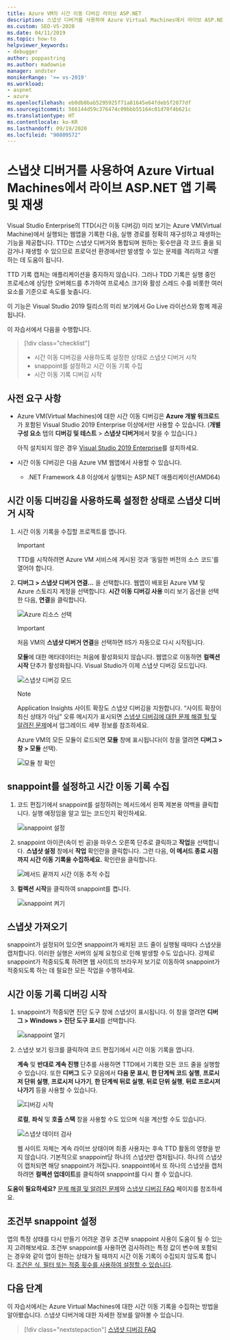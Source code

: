 ```yaml
---
title: Azure VM의 시간 이동 디버깅 라이브 ASP.NET
description: 스냅샷 디버거를 사용하여 Azure Virtual Machines에서 라이브 ASP.NET 앱을 기록 및 재생하는 방법을 알아봅니다.
ms.custom: SEO-VS-2020
ms.date: 04/11/2019
ms.topic: how-to
helpviewer_keywords:
- debugger
author: poppastring
ms.author: madownie
manager: andster
monikerRange: '>= vs-2019'
ms.workload:
- aspnet
- azure
ms.openlocfilehash: eb0db0bab5295925f71a81645e64fdeb5f2077df
ms.sourcegitcommit: 566144d59c376474c09bbb55164c01d70f4b621c
ms.translationtype: HT
ms.contentlocale: ko-KR
ms.lasthandoff: 09/19/2020
ms.locfileid: "90809572"
---
```

# <a name="record-and-replay-live-aspnet-apps-on-azure-virtual-machines-using-the-snapshot-debugger"></a>스냅샷 디버거를 사용하여 Azure Virtual Machines에서 라이브 ASP.NET 앱 기록 및 재생

Visual Studio Enterprise의 TTD(시간 이동 디버깅) 미리 보기는 Azure VM(Virtual Machine)에서 실행되는 웹앱을 기록한 다음, 실행 경로를 정확히 재구성하고 재생하는 기능을 제공합니다. TTD는 스냅샷 디버거와 통합되며 원하는 횟수만큼 각 코드 줄을 되감거나 재생할 수 있으므로 프로덕션 환경에서만 발생할 수 있는 문제를 격리하고 식별하는 데 도움이 됩니다.

TTD 기록 캡처는 애플리케이션을 중지하지 않습니다. 그러나 TDD 기록은 실행 중인 프로세스에 상당한 오버헤드를 추가하여 프로세스 크기와 활성 스레드 수를 비롯한 여러 요소를 기준으로 속도를 늦춥니다.

이 기능은 Visual Studio 2019 릴리스의 미리 보기에서 Go Live 라이선스와 함께 제공됩니다.

이 자습서에서 다음을 수행합니다.

> [!div class="checklist"]
> * 시간 이동 디버깅을 사용하도록 설정한 상태로 스냅샷 디버거 시작
> * snappoint를 설정하고 시간 이동 기록 수집
> * 시간 이동 기록 디버깅 시작

## <a name="prerequisites"></a>사전 요구 사항

* Azure VM(Virtual Machines)에 대한 시간 이동 디버깅은 **Azure 개발 워크로드**가 포함된 Visual Studio 2019 Enterprise 이상에서만 사용할 수 있습니다. (**개별 구성 요소** 탭의 **디버깅 및 테스트** > **스냅샷 디버거**에서 찾을 수 있습니다.)

    아직 설치되지 않은 경우 [Visual Studio 2019 Enterprise](https://visualstudio.microsoft.com/vs/)를 설치하세요.

* 시간 이동 디버깅은 다음 Azure VM 웹앱에서 사용할 수 있습니다.
  * .NET Framework 4.8 이상에서 실행되는 ASP.NET 애플리케이션(AMD64)

## <a name="start-the-snapshot-debugger-with-time-travel-debugging-enabled"></a>시간 이동 디버깅을 사용하도록 설정한 상태로 스냅샷 디버거 시작

1. 시간 이동 기록을 수집할 프로젝트를 엽니다.

    > [!IMPORTANT]
    > TTD를 시작하려면 Azure VM 서비스에 게시된 것과 ‘동일한 버전의 소스 코드’를 열어야 합니다.

1. **디버그 &gt; 스냅샷 디버거 연결...** 을 선택합니다. 웹앱이 배포된 Azure VM 및 Azure 스토리지 계정을 선택합니다. **시간 이동 디버깅 사용** 미리 보기 옵션을 선택한 다음, **연결**을 클릭합니다.

      ![Azure 리소스 선택](../debugger/media/time-travel-debugging-select-azure-resource-vm.png)

    > [!IMPORTANT]
    > 처음 VM의 **스냅샷 디버거 연결**을 선택하면 IIS가 자동으로 다시 시작됩니다.

    **모듈**에 대한 메타데이터는 처음에 활성화되지 않습니다. 웹앱으로 이동하면 **컬렉션 시작** 단추가 활성화됩니다. Visual Studio가 이제 스냅샷 디버깅 모드입니다.

   ![스냅샷 디버깅 모드](../debugger/media/snapshot-message.png)

    > [!NOTE]
    > Application Insights 사이트 확장도 스냅샷 디버깅을 지원합니다. “사이트 확장이 최신 상태가 아님” 오류 메시지가 표시되면 [스냅샷 디버깅에 대한 문제 해결 팁 및 알려진 문제](../debugger/debug-live-azure-apps-troubleshooting.md)에서 업그레이드 세부 정보를 참조하세요.

   Azure VM의 모든 모듈이 로드되면 **모듈** 창에 표시됩니다(이 창을 열려면 **디버그 > 창 > 모듈** 선택).

   ![모듈 창 확인](../debugger/media/snapshot-modules.png)

## <a name="set-a-snappoint-and-collect-a-time-travel-recording"></a>snappoint를 설정하고 시간 이동 기록 수집

1. 코드 편집기에서 snappoint를 설정하려는 메서드에서 왼쪽 제본용 여백을 클릭합니다. 실행 예정임을 알고 있는 코드인지 확인하세요.

   ![snappoint 설정](../debugger/media/time-travel-debugging-set-snappoint-settings.png)

1. snappoint 아이콘(속이 빈 공)을 마우스 오른쪽 단추로 클릭하고 **작업**을 선택합니다. **스냅샷 설정** 창에서 **작업** 확인란을 클릭합니다. 그런 다음, **이 메서드 종료 시점까지 시간 이동 기록을 수집하세요.** 확인란을 클릭합니다.

   ![메서드 끝까지 시간 이동 추적 수집](../debugger/media/time-travel-debugging-set-snappoint-action.png)

1. **컬렉션 시작**을 클릭하여 snappoint를 켭니다.

   ![snappoint 켜기](../debugger/media/snapshot-start-collection.png)

## <a name="take-a-snapshot"></a>스냅샷 가져오기

snappoint가 설정되어 있으면 snappoint가 배치된 코드 줄이 실행될 때마다 스냅샷을 캡처합니다. 이러한 실행은 서버의 실제 요청으로 인해 발생할 수도 있습니다. 강제로 snappoint가 적중되도록 하려면 웹 사이트의 브라우저 보기로 이동하여 snappoint가 적중되도록 하는 데 필요한 모든 작업을 수행하세요.

## <a name="start-debugging-a-time-travel-recording"></a>시간 이동 기록 디버깅 시작

1. snappoint가 적중되면 진단 도구 창에 스냅샷이 표시됩니다. 이 창을 열려면 **디버그 > Windows > 진단 도구 표시**를 선택합니다.

   ![snappoint 열기](../debugger/media/snapshot-diagsession-window.png)

1. 스냅샷 보기 링크를 클릭하여 코드 편집기에서 시간 이동 기록을 엽니다.
  
   **계속** 및 **반대로 계속 진행** 단추를 사용하면 TTD에서 기록한 모든 코드 줄을 실행할 수 있습니다. 또한 **디버그** 도구 모음에서 **다음 문 표시**, **한 단계씩 코드 실행**, **프로시저 단위 실행**, **프로시저 나가기**, **한 단계씩 뒤로 실행**, **뒤로 단위 실행**, **뒤로 프로시저 나가기** 등을 사용할 수 있습니다.

   ![디버깅 시작](../debugger/media/time-travel-debugging-step-commands.png)

   **로컬**, **좌식** 및 **호출 스택** 창을 사용할 수도 있으며 식을 계산할 수도 있습니다.

   ![스냅샷 데이터 검사](../debugger/media/time-travel-debugging-start-debugging.png)

    웹 사이트 자체는 계속 라이브 상태이며 최종 사용자는 후속 TTD 활동의 영향을 받지 않습니다. 기본적으로 snappoint당 하나의 스냅샷만 캡처됩니다. 하나의 스냅샷이 캡처되면 해당 snappoint가 꺼집니다. snappoint에서 또 하나의 스냅샷을 캡처하려면 **컬렉션 업데이트**를 클릭하여 snappoint를 다시 켤 수 있습니다.

**도움이 필요하세요?** [문제 해결 및 알려진 문제](../debugger/debug-live-azure-apps-troubleshooting.md)와 [스냅샷 디버깅 FAQ](../debugger/debug-live-azure-apps-faq.md) 페이지를 참조하세요.

## <a name="set-a-conditional-snappoint"></a>조건부 snappoint 설정

앱의 특정 상태를 다시 만들기 어려운 경우 조건부 snappoint 사용이 도움이 될 수 있는지 고려해보세요. 조건부 snappoint를 사용하면 검사하려는 특정 값이 변수에 포함되는 경우와 같이 앱이 원하는 상태가 될 때까지 시간 이동 기록이 수집되지 않도록 합니다. [조건은 식, 필터 또는 적중 횟수를 사용하여 설정할 수 있습니다](../debugger/debug-live-azure-apps-troubleshooting.md).

## <a name="next-steps"></a>다음 단계

이 자습서에서는 Azure Virtual Machines에 대한 시간 이동 기록을 수집하는 방법을 알아봤습니다. 스냅샷 디버거에 대한 자세한 정보를 알아볼 수 있습니다.

> [!div class="nextstepaction"]
> [스냅샷 디버깅 FAQ](../debugger/debug-live-azure-apps-faq.md)